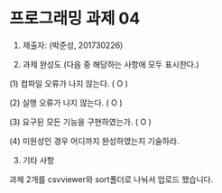 ﻿# 프로그래밍 과제 04

1. 제출자:   (박준성, 201730226)

2. 과제 완성도 (다음 중 해당하는 사항에 모두 표시한다.)

(1) 컴파일 오류가 나지 않는다. ( O )

(2) 실행 오류가 나지 않는다. ( O )

(3) 요구된 모든 기능을 구현하였는가. ( O )

(4) 미원성인 경우 어디까지 완성하였는지 기술하라.

3. 기타 사항 

과제 2개를
csvviewer와 sort폴더로 나눠서 업로드 했습니다.
